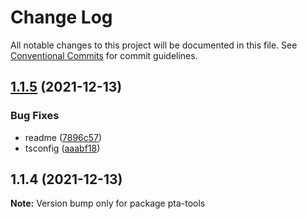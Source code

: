 # Change Log

All notable changes to this project will be documented in this file.
See [Conventional Commits](https://conventionalcommits.org) for commit guidelines.

## [1.1.5](https://github.com/kajyr/pta-tools/compare/pta-tools@1.1.4...pta-tools@1.1.5) (2021-12-13)


### Bug Fixes

* readme ([7896c57](https://github.com/kajyr/pta-tools/commit/7896c570b239396ba61e2ae6441f761a3fc0f1af))
* tsconfig ([aaabf18](https://github.com/kajyr/pta-tools/commit/aaabf18c6eccdb9f5f966cf85fd9ed6d55b18620))





## 1.1.4 (2021-12-13)

**Note:** Version bump only for package pta-tools
